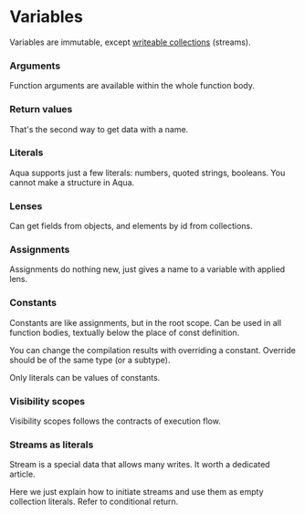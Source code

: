 # Variables

Variables are immutable, except [writeable collections](types.md#collection-types) \(streams\).

### Arguments

Function arguments are available within the whole function body.

### Return values

That's the second way to get data with a name.

### Literals

Aqua supports just a few literals: numbers, quoted strings, booleans. You cannot make a structure in Aqua.

### Lenses

Can get fields from objects, and elements by id from collections.

### Assignments

Assignments do nothing new, just gives a name to a variable with applied lens.

### Constants

Constants are like assignments, but in the root scope. Can be used in all function bodies, textually below the place of const definition.

You can change the compilation results with overriding a constant. Override should be of the same type \(or a subtype\).

Only literals can be values of constants.

### Visibility scopes

Visibility scopes follows the contracts of execution flow.

### Streams as literals

Stream is a special data that allows many writes. It worth a dedicated article.

Here we just explain how to initiate streams and use them as empty collection literals. Refer to conditional return.

